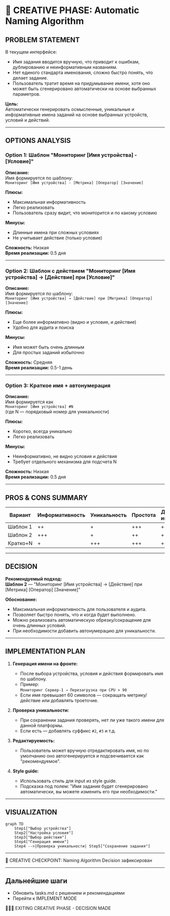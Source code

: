 # 🎨 CREATIVE PHASE: Automatic Naming Algorithm

## PROBLEM STATEMENT

В текущем интерфейсе:
- Имя задания вводится вручную, что приводит к ошибкам, дублированию и неинформативным названиям.
- Нет единого стандарта именования, сложно быстро понять, что делает задание.
- Пользователь тратит время на придумывание имени, хотя оно может быть сгенерировано автоматически на основе выбранных параметров.

**Цель:**  
Автоматически генерировать осмысленные, уникальные и информативные имена заданий на основе выбранных устройств, условий и действий.

---

## OPTIONS ANALYSIS

### Option 1: Шаблон "Мониторинг [Имя устройства] - [Условие]"

**Описание:**  
Имя формируется по шаблону:  
`Мониторинг [Имя устройства] - [Метрика] [Оператор] [Значение]`

**Плюсы:**
- Максимальная информативность
- Легко реализовать
- Пользователь сразу видит, что мониторится и по какому условию

**Минусы:**
- Длинные имена при сложных условиях
- Не учитывает действие (только условие)

**Сложность:** Низкая  
**Время реализации:** 0.5 дня

---

### Option 2: Шаблон с действием "Мониторинг [Имя устройства] → [Действие] при [Условие]"

**Описание:**  
Имя формируется по шаблону:  
`Мониторинг [Имя устройства] → [Действие] при [Метрика] [Оператор] [Значение]`

**Плюсы:**
- Еще более информативно (видно и условие, и действие)
- Удобно для аудита и поиска

**Минусы:**
- Имя может быть очень длинным
- Для простых заданий избыточно

**Сложность:** Средняя  
**Время реализации:** 0.5-1 день

---

### Option 3: Краткое имя + автонумерация

**Описание:**  
Имя формируется как  
`Мониторинг [Имя устройства] #N`  
(где N — порядковый номер для уникальности)

**Плюсы:**
- Коротко, всегда уникально
- Легко реализовать

**Минусы:**
- Неинформативно, не видно условия и действия
- Требует отдельного механизма для подсчета N

**Сложность:** Низкая  
**Время реализации:** 0.5 дня

---

## PROS & CONS SUMMARY

| Вариант      | Информативность | Уникальность | Простота | Длина имени | Аудит/поиск |
|--------------|----------------|--------------|----------|-------------|-------------|
| Шаблон 1     | ++             | +            | +++      | ++          | ++          |
| Шаблон 2     | +++            | +            | ++       | +           | +++         |
| Кратко+N     | +              | +++          | +++      | +++         | +           |

---

## DECISION

**Рекомендуемый подход:**  
**Шаблон 2** — "Мониторинг [Имя устройства] → [Действие] при [Метрика] [Оператор] [Значение]"

**Обоснование:**  
- Максимальная информативность для пользователя и аудита.
- Позволяет быстро понять, что и когда будет выполнено.
- Можно реализовать автоматическую обрезку/сокращение для очень длинных условий.
- При необходимости добавить автонумерацию для уникальности.

---

## IMPLEMENTATION PLAN

1. **Генерация имени на фронте:**
   - После выбора устройства, условия и действия формировать имя по шаблону.
   - Пример:  
     `Мониторинг Сервер-1 → Перезагрузка при CPU > 90`
   - Если имя превышает 60 символов — сокращать метрику/действие или добавлять троеточие.

2. **Проверка уникальности:**
   - При сохранении задания проверять, нет ли уже такого имени для данной платформы.
   - Если есть — добавлять суффикс `#2`, `#3` и т.д.

3. **Редактируемость:**
   - Пользователь может вручную отредактировать имя, но по умолчанию оно автогенерируется и подсвечивается как "рекомендуемое".

4. **Style guide:**
   - Использовать стиль для input из style guide.
   - Подсказка под полем: "Имя задания будет сгенерировано автоматически, вы можете изменить его при необходимости."

---

## VISUALIZATION

```mermaid
graph TD
    Step1["Выбор устройства"]
    Step2["Настройка условия"]
    Step3["Выбор действия"]
    Step4["Генерация имени"]
    Step4 -->|Проверка уникальности| Step5["Сохранение задания"]
```

---

🎨 CREATIVE CHECKPOINT: Naming Algorithm Decision зафиксирован

---

## Дальнейшие шаги

- Обновить tasks.md с решением и рекомендациями
- Перейти к IMPLEMENT MODE

🎨🎨🎨 EXITING CREATIVE PHASE - DECISION MADE 